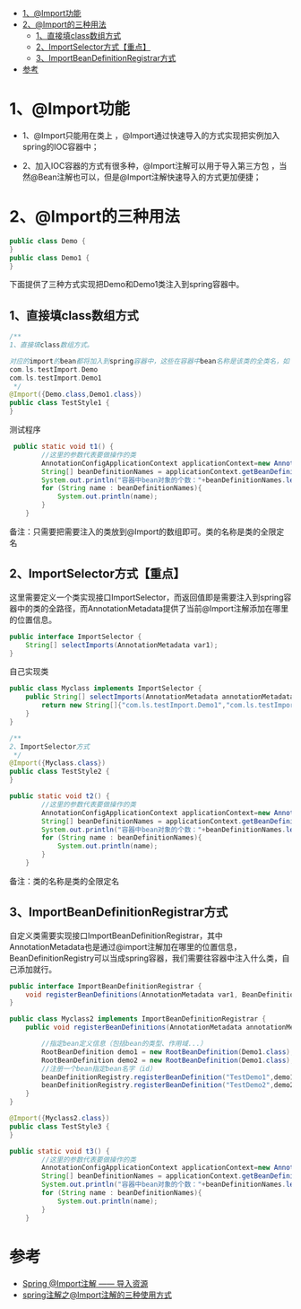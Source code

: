 
<!-- TOC -->

- [1、@Import功能](#1import功能)
- [2、@Import的三种用法](#2import的三种用法)
    - [1、直接填class数组方式](#1直接填class数组方式)
    - [2、ImportSelector方式【重点】](#2importselector方式重点)
    - [3、ImportBeanDefinitionRegistrar方式](#3importbeandefinitionregistrar方式)
- [参考](#参考)

<!-- /TOC -->

# 1、@Import功能

- 1、@Import只能用在类上 ，@Import通过快速导入的方式实现把实例加入spring的IOC容器中；

- 2、加入IOC容器的方式有很多种，@Import注解可以用于导入第三方包 ，当然@Bean注解也可以，但是@Import注解快速导入的方式更加便捷；


# 2、@Import的三种用法

```java
public class Demo {
}
public class Demo1 {
}
```

下面提供了三种方式实现把Demo和Demo1类注入到spring容器中。

## 1、直接填class数组方式

```java
/**
1、直接填class数组方式。

对应的import的bean都将加入到spring容器中，这些在容器中bean名称是该类的全类名，如：
com.ls.testImport.Demo
com.ls.testImport.Demo1
 */
@Import({Demo.class,Demo1.class})
public class TestStyle1 {
}
```

测试程序

```java
 public static void t1() {
        //这里的参数代表要做操作的类
        AnnotationConfigApplicationContext applicationContext=new AnnotationConfigApplicationContext(TestStyle1.class);
        String[] beanDefinitionNames = applicationContext.getBeanDefinitionNames();
        System.out.println("容器中bean对象的个数："+beanDefinitionNames.length);
        for (String name : beanDefinitionNames){
            System.out.println(name);
        }
    }
```

备注：只需要把需要注入的类放到@Import的数组即可。类的名称是类的全限定名


## 2、ImportSelector方式【重点】

这里需要定义一个类实现接口ImportSelector，而返回值即是需要注入到spring容器中的类的全路径，而AnnotationMetadata提供了当前@Import注解添加在哪里的位置信息。

```java
public interface ImportSelector {
    String[] selectImports(AnnotationMetadata var1);
}
```

自己实现类

```java
public class Myclass implements ImportSelector {
    public String[] selectImports(AnnotationMetadata annotationMetadata) {
        return new String[]{"com.ls.testImport.Demo1","com.ls.testImport.Demo"};// 就是我们实际上要导入到容器中的组件全类名
    }
}

```

```java
/**
2、ImportSelector方式
 */
@Import({Myclass.class})
public class TestStyle2 {
}
```

```java
public static void t2() {
        //这里的参数代表要做操作的类
        AnnotationConfigApplicationContext applicationContext=new AnnotationConfigApplicationContext(TestStyle2.class);
        String[] beanDefinitionNames = applicationContext.getBeanDefinitionNames();
        System.out.println("容器中bean对象的个数："+beanDefinitionNames.length);
        for (String name : beanDefinitionNames){
            System.out.println(name);
        }
    }
```

备注：类的名称是类的全限定名

## 3、ImportBeanDefinitionRegistrar方式

自定义类需要实现接口ImportBeanDefinitionRegistrar，其中AnnotationMetadata也是通过@import注解加在哪里的位置信息，BeanDefinitionRegistry可以当成spring容器，我们需要往容器中注入什么类，自己添加就行。

```java
public interface ImportBeanDefinitionRegistrar {
    void registerBeanDefinitions(AnnotationMetadata var1, BeanDefinitionRegistry var2);
}
```

```java
public class Myclass2 implements ImportBeanDefinitionRegistrar {
    public void registerBeanDefinitions(AnnotationMetadata annotationMetadata, BeanDefinitionRegistry beanDefinitionRegistry) {

        //指定bean定义信息（包括bean的类型、作用域...）
        RootBeanDefinition demo1 = new RootBeanDefinition(Demo1.class);
        RootBeanDefinition demo2 = new RootBeanDefinition(Demo1.class);
        //注册一个bean指定bean名字（id）
        beanDefinitionRegistry.registerBeanDefinition("TestDemo1",demo1);
        beanDefinitionRegistry.registerBeanDefinition("TestDemo2",demo2);
    }
}
```

```java
@Import({Myclass2.class})
public class TestStyle3 {
}
```


```java
public static void t3() {
        //这里的参数代表要做操作的类
        AnnotationConfigApplicationContext applicationContext=new AnnotationConfigApplicationContext(TestStyle3.class);
        String[] beanDefinitionNames = applicationContext.getBeanDefinitionNames();
        System.out.println("容器中bean对象的个数："+beanDefinitionNames.length);
        for (String name : beanDefinitionNames){
            System.out.println(name);
        }
    }
```



# 参考

- [Spring @Import注解 —— 导入资源](https://blog.csdn.net/pange1991/article/details/81356594)
- [spring注解之@Import注解的三种使用方式](https://www.cnblogs.com/yichunguo/p/12122598.html)
